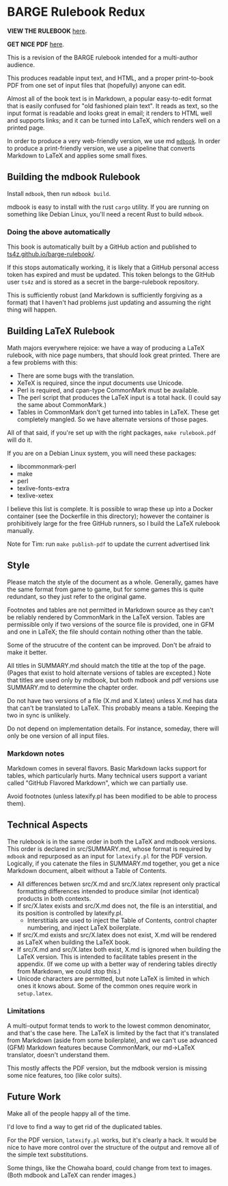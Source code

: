 BARGE Rulebook Redux
====================

**VIEW THE RULEBOOK** [here](https://ts4z.github.io/barge-rulebook/).

**GET NICE PDF** [here](https://ts4z.github.io/barge-rulebook/rulebook.pdf).

This is a revision of the BARGE rulebook intended for a multi-author audience.

This produces readable input text, and HTML, and a proper print-to-book PDF
from one set of input files that (hopefully) anyone can edit.

Almost all of the book text is in Markdown, a popular easy-to-edit format that
is easily confused for "old fashioned plain text".  It reads as text, so the
input format is readable and looks great in email; it renders to HTML well and
supports links; and it can be turned into LaTeX, which renders well on a
printed page.

In order to produce a very web-friendly version, we use md
[`mdbook`](https://rust-lang.github.io/mdBook/).  In order to produce a
print-friendly version, we use a pipeline that converts Markdown to LaTeX and
applies some small fixes.

Building the mdbook Rulebook
----------------------------

Install `mdbook`, then run `mdbook build`.

mdbook is easy to install with the rust `cargo` utility.  If you are running on
something like Debian Linux, you'll need a recent Rust to build `mdbook`.

### Doing the above automatically

This book is automatically built by a GitHub action and published to
[ts4z.github.io/barge-rulebook/](https://ts4z.github.io/barge-rulebook/).

If this stops automatically working, it is likely that a GitHub personal access
token has expired and must be updated.  This token belongs to the GitHub user
`ts4z` and is stored as a secret in the barge-rulebook repository.

This is sufficiently robust (and Markdown is sufficiently forgiving as a
format) that I haven't had problems just updating and assuming the right thing
will happen.

Building LaTeX Rulebook
-----------------------

Math majors everywhere rejoice: we have a way of producing a LaTeX rulebook,
with nice page numbers, that should look great printed.  There are a few
problems with this:

- There are some bugs with the translation.
- XeTeX is required, since the input documents use Unicode.
- Perl is required, and cpan-type CommonMark must be available.
- The perl script that produces the LaTeX input is a total hack.  (I could say
  the same about CommonMark.)
- Tables in CommonMark don't get turned into tables in LaTeX.
  These get completely mangled.  So we have alternate versions of those pages.

All of that said, if you're set up with the right packages, `make rulebook.pdf`
will do it.

If you are on a Debian Linux system, you will need these packages:

- libcommonmark-perl
- make
- perl
- texlive-fonts-extra
- texlive-xetex

I believe this list is complete.  It is possible to wrap these up into a Docker
container (see the Dockerfile in this directory); however the container is
prohibitively large for the free GitHub runners, so I build the LaTeX rulebook
manually.

Note for Tim: run `make publish-pdf` to update the current advertised link

Style
-----

Please match the style of the document as a whole.  Generally, games have the
same format from game to game, but for some games this is quite redundant,
so they just refer to the original game.

Footnotes and tables are not permitted in Markdown source as they can't be
reliably rendered by CommonMark in the LaTeX version.  Tables are permissible
only if two versions of the source file is provided, one in GFM and one in
LaTeX; the file should contain nothing other than the table.

Some of the strucutre of the content can be improved.  Don't be afraid to make
it better.

All titles in SUMMARY.md should match the title at the top of the page.  (Pages
that exist to hold alternate versions of tables are excepted.)  Note that
titles are used only by mdbook, but both mdbook and pdf versions use SUMMARY.md
to determine the chapter order.

Do not have two versions of a file (X.md and X.latex) unless X.md has data that
can't be translated to LaTeX.  This probably means a table.  Keeping the two in
sync is unlikely.

Do not depend on implementation details.  For instance, someday, there will
only be one version of all input files.

### Markdown notes

Markdown comes in several flavors.  Basic Markdown lacks support for tables,
which particularly hurts.  Many technical users support a variant called 
"GitHub Flavored Markdown", which we can partially use.

Avoid footnotes (unless latexify.pl has been modified to be able to process
them).

Technical Aspects
-----------------

The rulebook is in the same order in both the LaTeX and mdbook versions.  This
order is declared in src/SUMMARY.md, whose format is required by `mdbook` and
repurposed as an input for `latexify.pl` for the PDF version.  Logically, if
you catenate the files in SUMMARY.md together, you get a nice Markdown
document, albeit without a Table of Contents.

- All differences betwen src/X.md and src/X.latex represent only practical
  formatting differences intended to produce similar (not identical) products
  in both contexts.
- If src/X.latex exists and src/X.md does not, the file is an interstitial, and
  its position is controlled by latexify.pl.
  - Interstitials are used to inject the Table of Contents, control chapter
    numbering, and inject LaTeX boilerplate.
- If src/X.md exists and src/X.latex does not exist, X.md will be rendered as
  LaTeX when building the LaTeX book.
- If src/X.md and src/X.latex both exist, X.md is ignored when building the
  LaTeX version.  This is intended to facilitate tables present in the
  appendix.  (If we come up with a better way of rendering tables directly from
  Markdown, we could stop this.)
- Unicode characters are permitted, but note LaTeX is limited in which ones it
  knows about.  Some of the common ones require work in `setup.latex`.

### Limitations

A multi-output format tends to work to the lowest common denominator, and
that's the case here.  The LaTeX is limited by the fact that it's translated
from Markdown (aside from some boilerplate), and we can't use advanced (GFM)
Markdown features because CommonMark, our md->LaTeX translator, doesn't
understand them.

This mostly affects the PDF version, but the mdbook version is missing some
nice features, too (like color suits).

Future Work
-----------

Make all of the people happy all of the time.

I'd love to find a way to get rid of the duplicated tables.

For the PDF version, `latexify.pl` works, but it's clearly a hack.  It would be
nice to have more control over the structure of the output and remove all of
the simple text substitutions.

Some things, like the Chowaha board, could change from text to images.
(Both mdbook and LaTeX can render images.)
